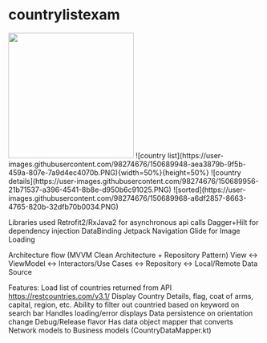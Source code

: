 # countrylistexam

<img src="https://user-images.githubusercontent.com/98274676/150689948-aea3879b-9f5b-459a-807e-7a9d4ec4070b.PNG" width="250" />
![country list](https://user-images.githubusercontent.com/98274676/150689948-aea3879b-9f5b-459a-807e-7a9d4ec4070b.PNG){width=50%}{height=50%}
![country details](https://user-images.githubusercontent.com/98274676/150689956-21b71537-a396-4541-8b8e-d950b6c91025.PNG)
![sorted](https://user-images.githubusercontent.com/98274676/150689968-a6df2857-8663-4765-820b-32dfb70b0034.PNG)

Libraries used
Retrofit2/RxJava2 for asynchronous api calls
Dagger+Hilt for dependency injection
DataBinding
Jetpack Navigation
Glide for Image Loading

Architecture flow (MVVM Clean Architecture + Repository Pattern)
View <-> ViewModel <-> Interactors/Use Cases <-> Repository <-> Local/Remote Data Source

Features:
Load list of countries returned from API https://restcountries.com/v3.1/
Display Country Details, flag, coat of arms, capital, region, etc.
Ability to filter out countried based on keyword on search bar
Handles loading/error displays
Data persistence on orientation change
Debug/Release flavor
Has data object mapper that converts Network models to Business models (CountryDataMapper.kt)
